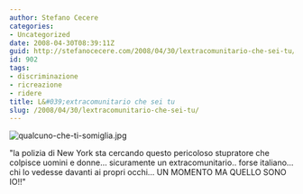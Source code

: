 ```yaml
---
author: Stefano Cecere
categories:
- Uncategorized
date: 2008-04-30T08:39:11Z
guid: http://stefanocecere.com/2008/04/30/lextracomunitario-che-sei-tu/
id: 902
tags:
- discriminazione
- ricreazione
- ridere
title: L&#039;extracomunitario che sei tu
slug: /2008/04/30/lextracomunitario-che-sei-tu/
---
```


![qualcuno-che-ti-somiglia.jpg](http://stefanocecere.com/wp-content/uploads/sites/3/2008/04/qualcuno-che-ti-somiglia.jpg)

"la polizia di New York sta cercando questo pericoloso stupratore che colpisce uomini e donne… sicuramente un extracomunitario.. forse italiano… chi lo vedesse davanti ai propri occhi… UN MOMENTO MA QUELLO SONO IO!!"